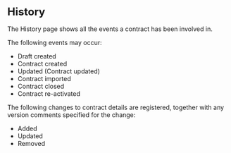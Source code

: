<style> 
h1 { font-size:24px; } 
h2 { font-size:22px; } 
h3 { font-size:20px; } 
h4 { font-size:18px; } 
h5 { font-size:16px; }  
table th { font-size:14px !important; text-align:left !important; }
table td { font-size:14px !important; text-align:left !important; }
</style>

# History

The History page shows all the events a contract has been involved in.

The following events may occur:
* Draft created
* Contract created
* Updated (Contract updated)
* Contract imported
* Contract closed
* Contract re-activated

The following changes to contract details are registered, together with any version comments specified for the change:
* Added
* Updated
* Removed
